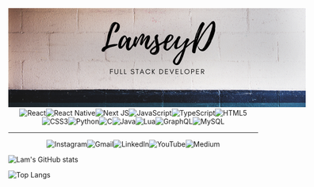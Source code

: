 <img style="max-width: 100vw; height: auto;" alt="banner" src="./Lamsey.png"/>
<div align="center">
<img alt="React" src="https://img.shields.io/badge/react-%2320232a.svg?style=for-the-badge&logo=react&logoColor=%2361DAFB"/><img alt="React Native" src="https://img.shields.io/badge/react_native-%2320232a.svg?style=for-the-badge&logo=react&logoColor=%2361DAFB"/><img alt="Next JS" src="https://img.shields.io/badge/nextjs-%23000000.svg?style=for-the-badge&logo=next.js&logoColor=white"/><img alt="JavaScript" src="https://img.shields.io/badge/javascript-%23323330.svg?style=for-the-badge&logo=javascript&logoColor=%23F7DF1E"/><img alt="TypeScript" src="https://img.shields.io/badge/typescript-%23007ACC.svg?style=for-the-badge&logo=typescript&logoColor=white"/><img alt="HTML5" src="https://img.shields.io/badge/html5-%23E34F26.svg?style=for-the-badge&logo=html5&logoColor=white"/><img alt="CSS3" src="https://img.shields.io/badge/css3-%231572B6.svg?style=for-the-badge&logo=css3&logoColor=white"/><img alt="Python" src="https://img.shields.io/badge/python-%2314354C.svg?style=for-the-badge&logo=python&logoColor=white"/><img alt="C" src="https://img.shields.io/badge/c-%2300599C.svg?style=for-the-badge&logo=c&logoColor=white"/><img alt="Java" src="https://img.shields.io/badge/java-%23ED8B00.svg?style=for-the-badge&logo=java&logoColor=white"/><img alt="Lua" src="https://img.shields.io/badge/lua-%232C2D72.svg?style=for-the-badge&logo=lua&logoColor=white"/><img alt="GraphQL" src="https://img.shields.io/badge/-GraphQL-E10098?style=for-the-badge&logo=graphql"/><img alt="MySQL" src="https://img.shields.io/badge/mysql-%2300f.svg?style=for-the-badge&logo=mysql&logoColor=white"/>

***

<img alt="Instagram" src="https://img.shields.io/badge/lamseyd-%23E4405F.svg?style=for-the-badge&logo=Instagram&logoColor=white"/><img alt="Gmail" src="https://img.shields.io/badge/Gmail-D14836?style=for-the-badge&logo=gmail&logoColor=white" /><img alt="LinkedIn" src="https://img.shields.io/badge/linkedin-%230077B5.svg?style=for-the-badge&logo=linkedin&logoColor=white"/><img alt="YouTube" src="https://img.shields.io/badge/Lamsey-%23FF0000.svg?style=for-the-badge&logo=YouTube&logoColor=white"/><img alt="Medium" src="https://img.shields.io/badge/Medium-%23000000.svg?style=for-the-badge&logo=Medium&logoColor=white"/>
</div>

![Lam's GitHub stats](https://github-readme-stats.vercel.app/api?username=LamseyD&hide=contribs,issues&show_icons=true&theme=react&count_private=true&custom_title=Lam's%20Github%20Stats)

![Top Langs](https://github-readme-stats.vercel.app/api/top-langs/?username=LamseyD&hide=Lua&langs_count=3&theme=react&layout=compact)
<!--
**LamseyD/LamseyD** is a ✨ _special_ ✨ repository because its `README.md` (this file) appears on your GitHub profile.

Here are some ideas to get you started:

- 🔭 I’m currently working on ...
- 🌱 I’m currently learning ...
- 👯 I’m looking to collaborate on ...
- 🤔 I’m looking for help with ...
- 💬 Ask me about ...
- 📫 How to reach me: ...
- 😄 Pronouns: ...
- ⚡ Fun fact: ...
-->
